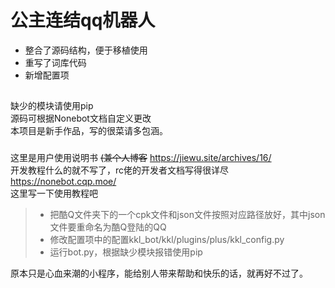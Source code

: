 # 公主连结qq机器人
* 整合了源码结构，便于移植使用  
* 重写了词库代码  
* 新增配置项
## 
缺少的模块请使用pip  
源码可根据Nonebot文档自定义更改  
本项目是新手作品，写的很菜请多包涵。  
### 
这里是用户使用说明书 ~~(兼个人博客~~ https://jiewu.site/archives/16/  
开发教程什么的就不写了，rc佬的开发者文档写得很详尽 https://nonebot.cqp.moe/  
这里写一下使用教程吧  
  >* 把酷Q文件夹下的一个cpk文件和json文件按照对应路径放好，其中json文件要重命名为酷Q登陆的QQ
  >* 修改配置项中的配置kkl_bot/kkl/plugins/plus/kkl_config.py
  >* 运行bot.py，根据缺少模块报错使用pip

原本只是心血来潮的小程序，能给别人带来帮助和快乐的话，就再好不过了。
